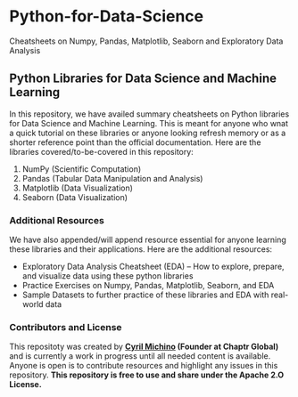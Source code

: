 # Python-for-Data-Science
Cheatsheets on Numpy, Pandas, Matplotlib, Seaborn and Exploratory Data Analysis

## Python Libraries for Data Science and Machine Learning
In this repository, we have availed summary cheatsheets on Python libraries for Data Science and Machine Learning. This is meant for anyone who wnat a quick tutorial on these libraries or anyone looking refresh memory or as a shorter reference point than the official documentation. Here are the libraries covered/to-be-covered in this repository:

1. NumPy (Scientific Computation)
2. Pandas (Tabular Data Manipulation and Analysis)
3. Matplotlib (Data Visualization)
4. Seaborn (Data Visualization)


### Additional Resources
We have also appended/will append resource essential for anyone learning these libraries and their applications. Here are the additional resources:

- Exploratory Data Analysis Cheatsheet (EDA) – How to explore, prepare, and visualize data using these python libraries
- Practice Exercises on Numpy, Pandas, Matplotlib, Seaborn, and EDA
- Sample Datasets to further practice of these libraries and EDA with real-world data


### Contributors and License
This repositoty was created by **[Cyril Michino](https://github.com/cyrilmichino/) (Founder at Chaptr Global)** and is currently a work in progress until all needed content is available. Anyone is open is to contribute resources and highlight any issues in this repository.
**This repository is free to use and share under the Apache 2.O License.**
